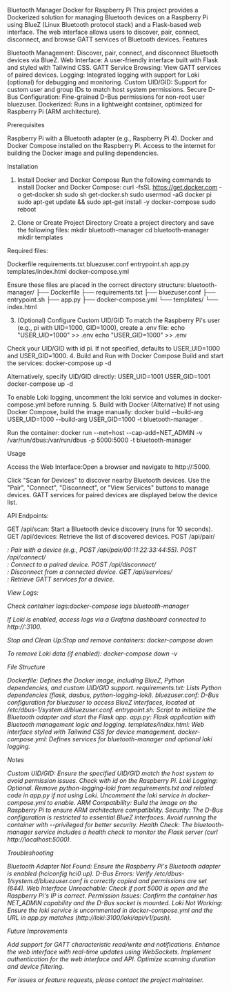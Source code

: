 Bluetooth Manager Docker for Raspberry Pi
This project provides a Dockerized solution for managing Bluetooth devices on a Raspberry Pi using BlueZ (Linux Bluetooth protocol stack) and a Flask-based web interface. The web interface allows users to discover, pair, connect, disconnect, and browse GATT services of Bluetooth devices.
Features

Bluetooth Management: Discover, pair, connect, and disconnect Bluetooth devices via BlueZ.
Web Interface: A user-friendly interface built with Flask and styled with Tailwind CSS.
GATT Service Browsing: View GATT services of paired devices.
Logging: Integrated logging with support for Loki (optional) for debugging and monitoring.
Custom UID/GID: Support for custom user and group IDs to match host system permissions.
Secure D-Bus Configuration: Fine-grained D-Bus permissions for non-root user bluezuser.
Dockerized: Runs in a lightweight container, optimized for Raspberry Pi (ARM architecture).

Prerequisites

Raspberry Pi with a Bluetooth adapter (e.g., Raspberry Pi 4).
Docker and Docker Compose installed on the Raspberry Pi.
Access to the internet for building the Docker image and pulling dependencies.

Installation
1. Install Docker and Docker Compose
Run the following commands to install Docker and Docker Compose:
curl -fsSL https://get.docker.com -o get-docker.sh
sudo sh get-docker.sh
sudo usermod -aG docker pi
sudo apt-get update && sudo apt-get install -y docker-compose
sudo reboot

2. Clone or Create Project Directory
Create a project directory and save the following files:
mkdir bluetooth-manager
cd bluetooth-manager
mkdir templates

Required files:

Dockerfile
requirements.txt
bluezuser.conf
entrypoint.sh
app.py
templates/index.html
docker-compose.yml

Ensure these files are placed in the correct directory structure:
bluetooth-manager/
├── Dockerfile
├── requirements.txt
├── bluezuser.conf
├── entrypoint.sh
├── app.py
├── docker-compose.yml
└── templates/
    └── index.html

3. (Optional) Configure Custom UID/GID
To match the Raspberry Pi's user (e.g., pi with UID=1000, GID=1000), create a .env file:
echo "USER_UID=1000" >> .env
echo "USER_GID=1000" >> .env

Check your UID/GID with id pi. If not specified, defaults to USER_UID=1000 and USER_GID=1000.
4. Build and Run with Docker Compose
Build and start the services:
docker-compose up -d

Alternatively, specify UID/GID directly:
USER_UID=1001 USER_GID=1001 docker-compose up -d

To enable Loki logging, uncomment the loki service and volumes in docker-compose.yml before running.
5. Build with Docker (Alternative)
If not using Docker Compose, build the image manually:
docker build --build-arg USER_UID=1000 --build-arg USER_GID=1000 -t bluetooth-manager .

Run the container:
docker run --net=host --cap-add=NET_ADMIN -v /var/run/dbus:/var/run/dbus -p 5000:5000 -t bluetooth-manager

Usage

Access the Web Interface:Open a browser and navigate to http://<Raspberry-Pi-IP>:5000.

Click "Scan for Devices" to discover nearby Bluetooth devices.
Use the "Pair", "Connect", "Disconnect", or "View Services" buttons to manage devices.
GATT services for paired devices are displayed below the device list.


API Endpoints:

GET /api/scan: Start a Bluetooth device discovery (runs for 10 seconds).
GET /api/devices: Retrieve the list of discovered devices.
POST /api/pair/<address>: Pair with a device (e.g., POST /api/pair/00:11:22:33:44:55).
POST /api/connect/<address>: Connect to a paired device.
POST /api/disconnect/<address>: Disconnect from a connected device.
GET /api/services/<address>: Retrieve GATT services for a device.


View Logs:

Check container logs:docker-compose logs bluetooth-manager


If Loki is enabled, access logs via a Grafana dashboard connected to http://<Raspberry-Pi-IP>:3100.


Stop and Clean Up:Stop and remove containers:
docker-compose down

To remove Loki data (if enabled):
docker-compose down -v



File Structure

Dockerfile: Defines the Docker image, including BlueZ, Python dependencies, and custom UID/GID support.
requirements.txt: Lists Python dependencies (flask, dasbus, python-logging-loki).
bluezuser.conf: D-Bus configuration for bluezuser to access BlueZ interfaces, located at /etc/dbus-1/system.d/bluezuser.conf.
entrypoint.sh: Script to initialize the Bluetooth adapter and start the Flask app.
app.py: Flask application with Bluetooth management logic and logging.
templates/index.html: Web interface styled with Tailwind CSS for device management.
docker-compose.yml: Defines services for bluetooth-manager and optional loki logging.

Notes

Custom UID/GID: Ensure the specified UID/GID match the host system to avoid permission issues. Check with id <username> on the Raspberry Pi.
Loki Logging: Optional. Remove python-logging-loki from requirements.txt and related code in app.py if not using Loki. Uncomment the loki service in docker-compose.yml to enable.
ARM Compatibility: Build the image on the Raspberry Pi to ensure ARM architecture compatibility.
Security: The D-Bus configuration is restricted to essential BlueZ interfaces. Avoid running the container with --privileged for better security.
Health Check: The bluetooth-manager service includes a health check to monitor the Flask server (curl http://localhost:5000).

Troubleshooting

Bluetooth Adapter Not Found: Ensure the Raspberry Pi's Bluetooth adapter is enabled (hciconfig hci0 up).
D-Bus Errors: Verify /etc/dbus-1/system.d/bluezuser.conf is correctly copied and permissions are set (644).
Web Interface Unreachable: Check if port 5000 is open and the Raspberry Pi's IP is correct.
Permission Issues: Confirm the container has NET_ADMIN capability and the D-Bus socket is mounted.
Loki Not Working: Ensure the loki service is uncommented in docker-compose.yml and the URL in app.py matches (http://loki:3100/loki/api/v1/push).

Future Improvements

Add support for GATT characteristic read/write and notifications.
Enhance the web interface with real-time updates using WebSockets.
Implement authentication for the web interface and API.
Optimize scanning duration and device filtering.

For issues or feature requests, please contact the project maintainer.
